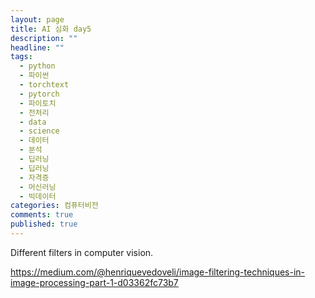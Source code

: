 ```yaml
---
layout: page
title: AI 심화 day5
description: ""
headline: ""
tags:
  - python
  - 파이썬
  - torchtext
  - pytorch
  - 파이토치
  - 전처리
  - data
  - science
  - 데이터
  - 분석
  - 딥러닝
  - 딥러닝
  - 자격증
  - 머신러닝
  - 빅데이터
categories: 컴퓨터비전
comments: true
published: true
---
```



Different filters in computer vision.

<https://medium.com/@henriquevedoveli/image-filtering-techniques-in-image-processing-part-1-d03362fc73b7>
